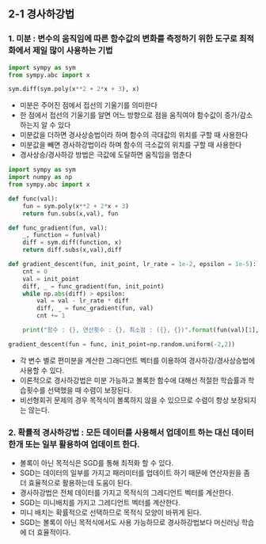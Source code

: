 ## 2-1 경사하강법

### 1. 미분 : 변수의 움직임에 따른 함수값의 변화를 측정하기 위한 도구로 최적화에서 제일 많이 사용하는 기법
```python
import sympy as sym
from sympy.abc import x

sym.diff(sym.poly(x**2 + 2*x + 3), x)
```
- 미분은 주어진 점에서 접선의 기울기를 의미한다
- 한 점에서 접선의 기울기를 알면 어느 방향으로 점을 움직여야 함수값이 증가/감소 하는지 알 수 있다
- 미분값을 더하면 경사상승법이라 하며 함수의 극대값의 위치를 구할 때 사용한다
- 미분값을 빼면 경사하강법이라 하며 함수의 극소값의 위치를 구할 때 사용한다
- 경사상승/경사하강 방법은 극값에 도달하면 움직임을 멈춘다

```python
import sympy as sym
import numpy as np
from sympy.abc import x

def func(val):
    fun = sym.poly(x**2 + 2*x + 3)
    return fun.subs(x,val), fun

def func_gradient(fun, val):
    _, function = fun(val)
    diff = sym.diff(function, x)
    return diff.subs(x,val),diff

def gradient_descent(fun, init_point, lr_rate = 1e-2, epsilon = 1e-5):
    cnt = 0
    val = init_point
    diff, _ = func_gradient(fun, init_point)
    while np.abs(diff) > epsilon:
        val = val - lr_rate * diff
        diff, _ = func_gradient(fun, val)
        cnt += 1

    print("함수 : {}, 연산횟수 : {}, 최소점 : ({}, {})".format(fun(val)[1],cnt,val,fun(val)[0]))

gradient_descent(fun = func, init_point=np.random.uniform(-2,2))
```

- 각 변수 별로 편미분을 계산한 그래디언트 벡터를 이용하여 경사하강/경사상승법에 사용할 수 있다.
- 이론적으로 경사하강법은 미분 가능하고 볼록한 함수에 대해선 적절한 학습률과 학습횟수를 선택했을 때 수렴이 보장된다.
- 비선형회귀 문제의 경우 목적식이 볼록하지 않을 수 있으므로 수렴이 항상 보장되지는 않는다.

### 2. 확률적 경사하강법 : 모든 데이터를 사용해서 업데이트 하는 대신 데이터 한개 또는 일부 활용하여 업데이트 한다.
- 볼록이 아닌 목적식은 SGD를 통해 최적화 할 수 있다.
- SGD는 데이터의 일부를 가지고 패러미터를 업데이트 하기 때문에 연산자원을 좀 더 효율적으로 활용하는데 도움이 된다.
- 경사하강법은 전체 데이터를 가지고 목적식의 그레디언트 벡터를 계산한다.
- SGD는 미니배치를 가지고 그레디언트 벡터를 계산한다.
- 미니 배치는 확률적으로 선택하므로 목적식 모양이 바뀌게 된다.
- SGD는 볼록이 아닌 목적식에서도 사용 가능하므로 경사하강법보다 머신러닝 학습에 더 효율적이다.
